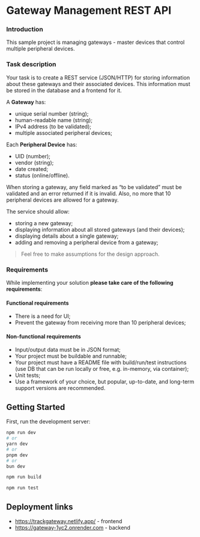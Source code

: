 # Gateway Management REST API 
 
### Introduction 
 
This sample project is managing gateways - master devices that control multiple peripheral devices. 
 
### Task description 
Your task is to create a REST service (JSON/HTTP) for storing information about these gateways and their associated devices. This information must be stored in the database and a frontend for it. 
 
 
A **Gateway** has: 
- unique serial number (string); 
- human-readable name (string); 
- IPv4 address (to be validated); 
- multiple associated peripheral devices; 
 
 
Each **Peripheral Device** has: 
- UID (number); 
- vendor (string); 
- date created; 
- status (online/offline). 

When storing a gateway, any field marked as “to be validated” must be validated and an error returned if it is invalid. Also, no more that 10 peripheral devices are allowed for a gateway. 
 
The service should allow: 
- storing a new gateway; 
- displaying information about all stored gateways (and their devices); 
- displaying details about a single gateway; 
- adding and removing a peripheral device from a gateway; 
 
> Feel free to make assumptions for the design approach. 
 
 
### Requirements 
 
While implementing your solution **please take care of the following requirements**: 
 
#### Functional requirements 
- There is a need for UI; 
- Prevent the gateway from receiving more than 10 peripheral devices; 
 
#### Non-functional requirements 
- Input/output data must be in JSON format; 
- Your project must be buildable and runnable; 
- Your project must have a README file with build/run/test instructions (use DB that can be run locally or free, e.g. in-memory, via container); 
- Unit tests; 
- Use a framework of your choice, but popular, up-to-date, and long-term support versions are recommended.

## Getting Started

First, run the development server:

```bash
npm run dev
# or
yarn dev
# or
pnpm dev
# or
bun dev

npm run build

npm run test
```
## Deployment links
- https://trackgateway.netlify.app/ - frontend
- https://gateway-1yc2.onrender.com - backend


 


